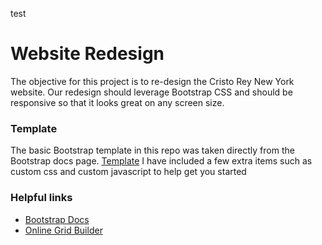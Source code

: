 test
# Website Redesign
The objective for this project is to re-design the Cristo Rey New York
website. Our redesign should leverage Bootstrap CSS and should be responsive
so that it looks great on any screen size.

### Template
The basic Bootstrap template in this repo was taken directly from the Bootstrap
docs page. [Template](http://getbootstrap.com/getting-started/#template) I 
have included a few extra items such as custom css and custom javascript to
help get you started

### Helpful links
- [Bootstrap Docs](http://getbootstrap.com/)
- [Online Grid Builder](http://shoelace.io/)